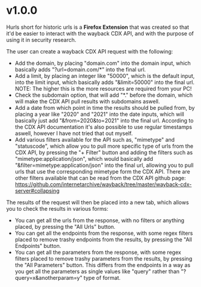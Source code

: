 # v1.0.0

Hurls short for historic urls is a **Firefox Extension** that was created so that it'd be easier to interact with the wayback CDX API, and with the purpose of using it in security research.

The user can create a wayback CDX API request with the following:
- Add the domain, by placing "domain.com" into the domain input, which basically adds "?url=domain.com/*" into the final url.
- Add a limit, by placing an integer like "50000", which is the default input, into the limit input, which basically adds "&limit=50000" into the final url. NOTE: The higher this is the more resources are required from your PC!
- Check the subdomain option, that will add "*." before the domain, which will make the CDX API pull results with subdomains aswell.
- Add a date from which point in time the results should be pulled from, by placing a year like "2020" and "2021" into the date inputs, which will basically just add "&from=2020&to=2021" into the final url. According to the CDX API documentation it's also possible to use regular timestamps aswell, however I have not tried that out myself.
- Add various filters available for the API such as, "mimetype" and "statuscode", which allow you to pull more specific type of urls from the CDX API, by pressing the "+ Filter" button and adding the filters such as "mimetype:application/json", which would basically add "&filter=mimetype:application/json" into the final url, allowing you to pull urls that use the corresponding mimetype form the CDX API. There are other filters available that can be read from the CDX API github page: https://github.com/internetarchive/wayback/tree/master/wayback-cdx-server#collapsing

The results of the request will then be placed into a new tab, which allows you to check the results in various forms:
- You can get all the urls from the response, with no filters or anything placed, by pressing the "All Urls" button.
- You can get all the endpoints from the response, with some regex filters placed to remove trashy endpoints from the results, by pressing the "All Endpoints" button.
- You can get all the parameters from the response, with some regex filters placed to remove trashy parameters from the results, by pressing the "All Parameters" button. This differs from the endpoints in a way as you get all the parameters as single values like "query" rather than "?query=x&anotherparam=y" type of format.
